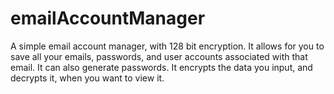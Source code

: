 # emailAccountManager
A simple email account manager, with 128 bit encryption.
It allows for you to save all your emails, passwords, and user accounts associated with that email. It can also generate passwords.
It encrypts the data you input, and decrypts it, when you want to view it.  
